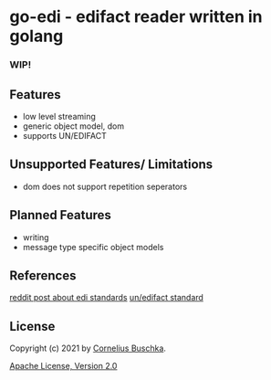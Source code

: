 # go-edi - edifact reader written in golang

### WIP!

## Features

* low level streaming
* generic object model, dom
* supports UN/EDIFACT

## Unsupported Features/ Limitations

* dom does not support repetition seperators

## Planned Features

* writing
* message type specific object models

## References
[reddit post about edi standards](https://www.reddit.com/r/edi/comments/3aazdc/eli5_edi/)
[un/edifact standard](https://unece.org/trade/uncefact/introducing-unedifact)

## License

Copyright (c) 2021 by [Cornelius Buschka](https://github.com/edilib).

[Apache License, Version 2.0](./license.txt)
